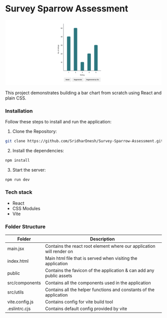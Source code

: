 # Survey Sparrow Assessment

<p align="center">
 <img src="./public/screenshot.png" alt="Screenshot of bar chart"/>
</p>

This project demonstrates building a bar chart from scratch using React and plain CSS.

### Installation
Follow these steps to install and run the application:

1. Clone the Repository:

```bash
git clone https://github.com/SridharDnesh/Survey-Sparrow-Assessment.git
```
2. Install the dependencies:

```bash
npm install
```
3. Start the server:
```bash
npm run dev
```

### Tech stack
- React
- CSS Modules
- Vite


### Folder Structure

| Folder         | Description                                                          |
| -------------- | -------------------------------------------------------------------- |
| main.jsx       | Contains the react root element where our application will render on |
| index.html     | Main html file that is served when visiting the application          |
| public         | Contains the favicon of the application & can add any public assets  |
| src/components | Contains all the components used in the application                  |
| src/utils      | Contains all the helper functions and constants of the application   |
| vite.config.js | Contains config for vite build tool                                  |
| .eslintrc.cjs  | Contains default config provided by vite                             |

